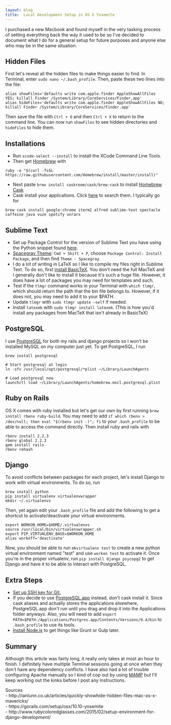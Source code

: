 ```yaml
---
layout: blog
title:  Local Development Setup in OS X Yosemite
---
```


I purchased a new Macbook and found myself in the very tasking process of setting everything back the way it used to be so I've decided to document what I do for a general setup for future purposes and anyone else who may be in the same situation.

## Hidden Files
First let's reveal all the hidden files to make things easier to find. In Terminal, enter `sudo nano ~/.bash_profile`. Then, paste these two lines into the file:

<pre class="line-numbers"><code class="language-none">alias showFiles='defaults write com.apple.finder AppleShowAllFiles YES; killall Finder /System/Library/CoreServices/Finder.app'
alias hideFiles='defaults write com.apple.finder AppleShowAllFiles NO; killall Finder /System/Library/CoreServices/Finder.app'
</code></pre>

Then save the file with `Ctrl + O` and then `Ctrl + X` to return to the command line. You can now run `showFiles` to see hidden directories and `hideFiles` to hide them.

## Installations
- Run `xcode-select --install` to install the XCode Command Line Tools.
- Then get [Homebrew][homebrew] with

<pre class="line-numbers"><code class="language-none">ruby -e "$(curl -fsSL https://raw.githubusercontent.com/Homebrew/install/master/install)"</code></pre>
- Next paste `brew install caskroom/cask/brew-cask` to install [Homebrew Cask][cask]
- Cask install your applications. Click [here][cask-search] to search them. I typically go for

<pre class="line-numbers"><code class="language-none">brew cask install google-chrome iterm2 alfred sublime-text spectacle caffeine java vuze spotify unrarx</code></pre>

## Sublime Text
- Set up Package Control for the version of Sublime Text you have using the Python snippet found [here][package-control].
- [Spacegray Theme][spacegray]: `Cmd + Shift + P`, choose `Package Control: Install Package`, and then find `Theme - Spacegray`.
- I do a lot of writing in LaTeX so I like to compile my files right in Sublime Text. To do so, first [install BasicTeX][basictex]. You don't need the full MacTeX and I generally don't like to install it because it's such a huge file. However, it does have a lot of packages you may need for templates and such.
- Test if the `tlmgr` command works in your Terminal with `which tlmgr`, which should return the path that the bin file belongs to. However, if it does not, you may need to add it to your $PATH.
- Update `tlmgr` with `sudo tlmgr update —self` if needed.
- Install `latexmk` with `sudo tlmgr install latexmk`. (This is how you'd install any packages from MacTeX that isn't already in BasicTeX)

## PostgreSQL
I use [PostgreSQL][postgresql] for both my rails and django projects so I won't be installed MySQL on my computer just yet. To get PostgreSQL, I run

<pre class="line-numbers"><code class="language-none">brew install postgresql

# Start postgresql at login
ln -sfv /usr/local/opt/postgresql/*plist ~/Library/LaunchAgents

# Load postgresql now
launchctl load ~/Library/LaunchAgents/homebrew.mxcl.postgresql.plist</code></pre>

## Ruby on Rails
OS X comes with ruby installed but let's get our own by first running `brew install rbenv ruby-build`. You may need to add `if which rbenv > /dev/null; then eval "$(rbenv init -)"; fi` to your `.bash_profile` to be able to access the command directly. Then install ruby and rails with

<pre class="line-numbers"><code class="language-none">rbenv install 2.2.3
rbenv global 2.2.3
gem install rails
rbenv rehash</code></pre>

## Django
To avoid conflicts between packages for each project, let's install Django to work with virtual environments. To do so, run

<pre class="line-numbers"><code class="language-none">brew install python
pip install virtualenv virtualenvwrapper
mkdir ~/.virtualenvs</code></pre>

Then, yet again edit your `.bash_profile` file and add the following to get a shortcut to activate/deactivate your virtual environments.

<pre class="line-numbers"><code class="language-none">export WORKON_HOME=$HOME/.virtualenvs
source /usr/local/bin/virtualenvwrapper.sh
export PIP_VIRTUALENV_BASE=$WORKON_HOME
alias workoff='deactivate'</code></pre>

Now, you should be able to run `mkvirtualenv test` to create a new python virtual environment named "test" and use `workon test` to activate it. Once you're in the proper virtualenv, run `pip install django psycopg2` to get Django and have it to be able to interact with PostgreSQL.

## Extra Steps
- [Set up SSH key for Git.][git-ssh]
- If you decide to use [PostgreSQL.app][postgresql-app] instead, don't cask install it. Since cask aliases and actually stores the applications elsewhere, PostgreSQL.app don't run until you drag and drop it into the Applications folder anyways. Also, you will need to add `export PATH=$PATH:/Applications/Postgres.app/Contents/Versions/9.4/bin` to `.bash_profile` to use its tools.
- [Install Node.js][node] to get things like Grunt or Gulp later.

## Summary
Although this article was fairly long, it really only takes at most an hour to finish. I definitely have multiple Terminal sessions going at once when they don't have any dependency conflicts. I have also had a lot of trouble  configuring Apache manually so I kind of cop out by using [MAMP][mamp] but I'll keep working out the kinks before I post any instructions.

<div class="article__postscript">
Sources<br />
- http://ianlunn.co.uk/articles/quickly-showhide-hidden-files-mac-os-x-mavericks/<br />
- https://gorails.com/setup/osx/10.10-yosemite<br />
- http://www.rubycoloredglasses.com/2015/02/setup-environment-for-django-development/
</div>

[homebrew]: http://brew.sh/
[cask]: http://caskroom.io/
[cask-search]: http://caskroom.io/search
[package-control]: https://packagecontrol.io/installation#st2
[spacegray]: http://kkga.github.io/spacegray/
[basictex]: https://tug.org/mactex/morepackages.html
[postgresql]: http://www.postgresql.org/
[postgresql-app]: http://postgresapp.com/
[node]: https://nodejs.org/en/
[git-ssh]: https://help.github.com/articles/generating-ssh-keys/
[mamp]: https://www.mamp.info/
